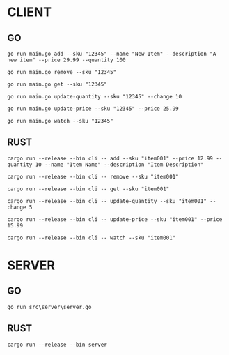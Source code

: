# CLIENT

## GO

`go run main.go add --sku "12345" --name "New Item" --description "A new item" --price 29.99 --quantity 100`

`go run main.go remove --sku "12345"`

`go run main.go get --sku "12345"`

`go run main.go update-quantity --sku "12345" --change 10`

`go run main.go update-price --sku "12345" --price 25.99`

`go run main.go watch --sku "12345"`

## RUST

`cargo run --release --bin cli -- add --sku "item001" --price 12.99 --quantity 10 --name "Item Name" --description "Item Description"`

`cargo run --release --bin cli -- remove --sku "item001"`

`cargo run --release --bin cli -- get --sku "item001"`

`cargo run --release --bin cli -- update-quantity --sku "item001" --change 5`

`cargo run --release --bin cli -- update-price --sku "item001" --price 15.99`

`cargo run --release --bin cli -- watch --sku "item001"`

# SERVER

## GO

`go run src\server\server.go`

## RUST

`cargo run --release --bin server`
